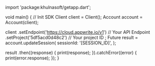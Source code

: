 import 'package:khulnasoft/getapp.dart';

void main() { // Init SDK
  Client client = Client();
  Account account = Account(client);

  client
    .setEndpoint('https://cloud.appwrite.io/v1') // Your API Endpoint
    .setProject('5df5acd0d48c2') // Your project ID
  ;
  Future result = account.updateSession(
    sessionId: '[SESSION_ID]',
  );

  result
    .then((response) {
      print(response);
    }).catchError((error) {
      print(error.response);
  });
}
